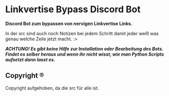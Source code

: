 # Linkvertise Bypass Discord Bot
**Discord Bot zum bypassen von nervigen Linkvertise Links.**

In der src sind auch noch Notizen bei jedem Schritt damit jeder weiß was genau welche Zeile jetzt macht. :>

_**ACHTUNG! Es gibt keine Hilfe zur Installation oder Bearbeitung des Bots. Findet es selber heraus und wenn ihr nicht wisst, wie man Python Scripts aufsetzt dann lasst es.**_

## Copyright ®
Copyright aufgehoben, da die src für alle ist.
